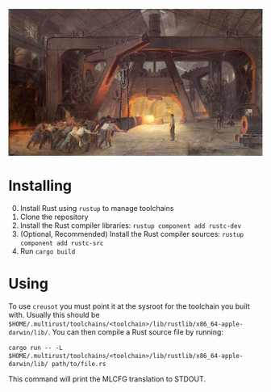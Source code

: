 ![](/static/marteau.jpg)

# Installing

0. Install Rust using `rustup` to manage toolchains
1. Clone the repository
2. Install the Rust compiler libraries: `rustup component add rustc-dev`
3. (Optional, Recommended) Install the Rust compiler sources: `rustup component add rustc-src`
4. Run `cargo build`

# Using

To use `creusot` you must point it at the sysroot for the toolchain you built with.
Usually this should be `$HOME/.multirust/toolchains/<toolchain>/lib/rustlib/x86_64-apple-darwin/lib/`.
You can then compile a Rust source file by running:

```
cargo run -- -L $HOME/.multirust/toolchains/<toolchain>/lib/rustlib/x86_64-apple-darwin/lib/ path/to/file.rs
```

This command will print the MLCFG translation to STDOUT.
